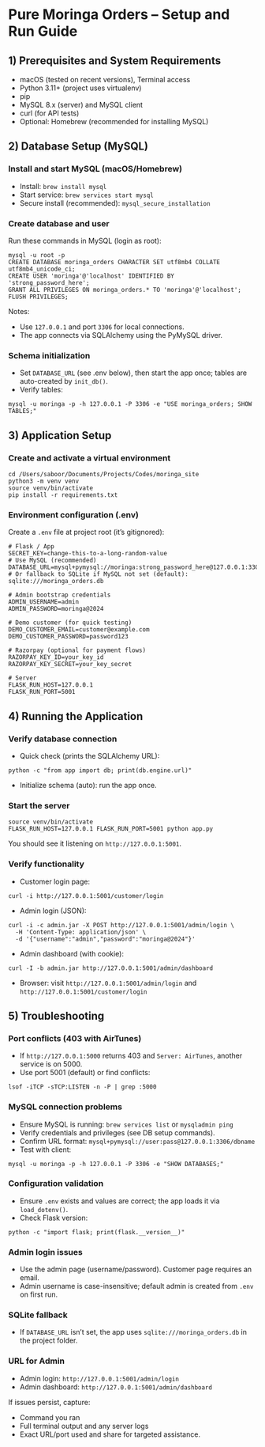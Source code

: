 # Pure Moringa Orders – Setup and Run Guide

## 1) Prerequisites and System Requirements
- macOS (tested on recent versions), Terminal access
- Python 3.11+ (project uses virtualenv)
- pip
- MySQL 8.x (server) and MySQL client
- curl (for API tests)
- Optional: Homebrew (recommended for installing MySQL)

## 2) Database Setup (MySQL)
### Install and start MySQL (macOS/Homebrew)
- Install: `brew install mysql`
- Start service: `brew services start mysql`
- Secure install (recommended): `mysql_secure_installation`

### Create database and user
Run these commands in MySQL (login as root):
```
mysql -u root -p
CREATE DATABASE moringa_orders CHARACTER SET utf8mb4 COLLATE utf8mb4_unicode_ci;
CREATE USER 'moringa'@'localhost' IDENTIFIED BY 'strong_password_here';
GRANT ALL PRIVILEGES ON moringa_orders.* TO 'moringa'@'localhost';
FLUSH PRIVILEGES;
```
Notes:
- Use `127.0.0.1` and port `3306` for local connections.
- The app connects via SQLAlchemy using the PyMySQL driver.

### Schema initialization
- Set `DATABASE_URL` (see .env below), then start the app once; tables are auto-created by `init_db()`.
- Verify tables:
```
mysql -u moringa -p -h 127.0.0.1 -P 3306 -e "USE moringa_orders; SHOW TABLES;"
```

## 3) Application Setup
### Create and activate a virtual environment
```
cd /Users/saboor/Documents/Projects/Codes/moringa_site
python3 -m venv venv
source venv/bin/activate
pip install -r requirements.txt
```

### Environment configuration (.env)
Create a `.env` file at project root (it’s gitignored):
```
# Flask / App
SECRET_KEY=change-this-to-a-long-random-value
# Use MySQL (recommended)
DATABASE_URL=mysql+pymysql://moringa:strong_password_here@127.0.0.1:3306/moringa_orders
# Or fallback to SQLite if MySQL not set (default): sqlite:///moringa_orders.db

# Admin bootstrap credentials
ADMIN_USERNAME=admin
ADMIN_PASSWORD=moringa@2024

# Demo customer (for quick testing)
DEMO_CUSTOMER_EMAIL=customer@example.com
DEMO_CUSTOMER_PASSWORD=password123

# Razorpay (optional for payment flows)
RAZORPAY_KEY_ID=your_key_id
RAZORPAY_KEY_SECRET=your_key_secret

# Server
FLASK_RUN_HOST=127.0.0.1
FLASK_RUN_PORT=5001
```

## 4) Running the Application
### Verify database connection
- Quick check (prints the SQLAlchemy URL):
```
python -c "from app import db; print(db.engine.url)"
```
- Initialize schema (auto): run the app once.

### Start the server
```
source venv/bin/activate
FLASK_RUN_HOST=127.0.0.1 FLASK_RUN_PORT=5001 python app.py
```
You should see it listening on `http://127.0.0.1:5001`.

### Verify functionality
- Customer login page:
```
curl -i http://127.0.0.1:5001/customer/login
```
- Admin login (JSON):
```
curl -i -c admin.jar -X POST http://127.0.0.1:5001/admin/login \
  -H 'Content-Type: application/json' \
  -d '{"username":"admin","password":"moringa@2024"}'
```
- Admin dashboard (with cookie):
```
curl -I -b admin.jar http://127.0.0.1:5001/admin/dashboard
```
- Browser: visit `http://127.0.0.1:5001/admin/login` and `http://127.0.0.1:5001/customer/login`

## 5) Troubleshooting
### Port conflicts (403 with AirTunes)
- If `http://127.0.0.1:5000` returns 403 and `Server: AirTunes`, another service is on 5000.
- Use port 5001 (default) or find conflicts:
```
lsof -iTCP -sTCP:LISTEN -n -P | grep :5000
```

### MySQL connection problems
- Ensure MySQL is running: `brew services list` or `mysqladmin ping`
- Verify credentials and privileges (see DB setup commands).
- Confirm URL format: `mysql+pymysql://user:pass@127.0.0.1:3306/dbname`
- Test with client:
```
mysql -u moringa -p -h 127.0.0.1 -P 3306 -e "SHOW DATABASES;"
```

### Configuration validation
- Ensure `.env` exists and values are correct; the app loads it via `load_dotenv()`.
- Check Flask version:
```
python -c "import flask; print(flask.__version__)"
```

### Admin login issues
- Use the admin page (username/password). Customer page requires an email.
- Admin username is case-insensitive; default admin is created from `.env` on first run.

### SQLite fallback
- If `DATABASE_URL` isn’t set, the app uses `sqlite:///moringa_orders.db` in the project folder.

### URL for Admin
- Admin login: `http://127.0.0.1:5001/admin/login`
- Admin dashboard: `http://127.0.0.1:5001/admin/dashboard`


If issues persist, capture:
- Command you ran
- Full terminal output and any server logs
- Exact URL/port used
and share for targeted assistance.